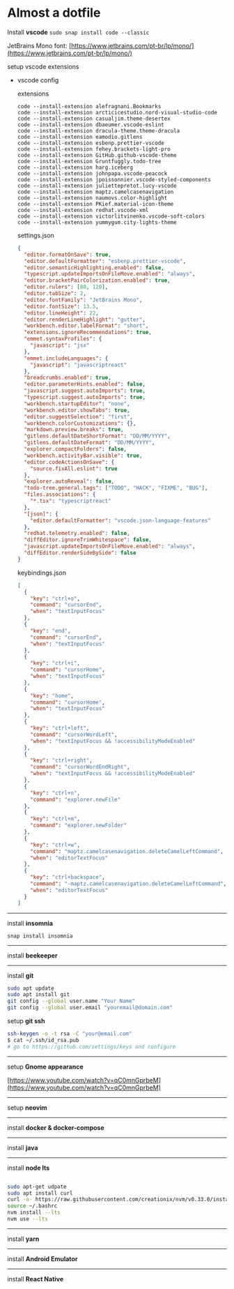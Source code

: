 # Almost a dotfile

Install **vscode**
`sudo snap install code --classic`

JetBrains Mono font:  [https://www.jetbrains.com/pt-br/lp/mono/](https://www.jetbrains.com/pt-br/lp/mono/)

setup vscode extensions

- vscode config
    
    extensions
    
    ```
    code --install-extension alefragnani.Bookmarks
    code --install-extension arcticicestudio.nord-visual-studio-code
    code --install-extension casualjim.theme-desertex
    code --install-extension dbaeumer.vscode-eslint
    code --install-extension dracula-theme.theme-dracula
    code --install-extension eamodio.gitlens
    code --install-extension esbenp.prettier-vscode
    code --install-extension fehey.brackets-light-pro
    code --install-extension GitHub.github-vscode-theme
    code --install-extension Gruntfuggly.todo-tree
    code --install-extension harg.iceberg
    code --install-extension johnpapa.vscode-peacock
    code --install-extension jpoissonnier.vscode-styled-components
    code --install-extension juliettepretot.lucy-vscode
    code --install-extension maptz.camelcasenavigation
    code --install-extension naumovs.color-highlight
    code --install-extension PKief.material-icon-theme
    code --install-extension redhat.vscode-xml
    code --install-extension victorlitvinenko.vscode-soft-colors
    code --install-extension yummygum.city-lights-theme
    ```
    
    settings.json
    
    ```json
    {
      "editor.formatOnSave": true,
      "editor.defaultFormatter": "esbenp.prettier-vscode",
      "editor.semanticHighlighting.enabled": false,
      "typescript.updateImportsOnFileMove.enabled": "always",
      "editor.bracketPairColorization.enabled": true,
      "editor.rulers": [80, 120],
      "editor.tabSize": 2,
      "editor.fontFamily": "JetBrains Mono",
      "editor.fontSize": 13.5,
      "editor.lineHeight": 22,
      "editor.renderLineHighlight": "gutter",
      "workbench.editor.labelFormat": "short",
      "extensions.ignoreRecommendations": true,
      "emmet.syntaxProfiles": {
        "javascript": "jsx"
      },
      "emmet.includeLanguages": {
        "javascript": "javascriptreact"
      },
      "breadcrumbs.enabled": true,
      "editor.parameterHints.enabled": false,
      "javascript.suggest.autoImports": true,
      "typescript.suggest.autoImports": true,
      "workbench.startupEditor": "none",
      "workbench.editor.showTabs": true,
      "editor.suggestSelection": "first",
      "workbench.colorCustomizations": {},
      "markdown.preview.breaks": true,
      "gitlens.defaultDateShortFormat": "DD/MM/YYYY",
      "gitlens.defaultDateFormat": "DD/MM/YYYY",
      "explorer.compactFolders": false,
      "workbench.activityBar.visible": true,
      "editor.codeActionsOnSave": {
        "source.fixAll.eslint": true
      },
      "explorer.autoReveal": false,
      "todo-tree.general.tags": ["TODO", "HACK", "FIXME", "BUG"],
      "files.associations": {
        "*.tsx": "typescriptreact"
      },
      "[json]": {
        "editor.defaultFormatter": "vscode.json-language-features"
      },
      "redhat.telemetry.enabled": false,
      "diffEditor.ignoreTrimWhitespace": false,
      "javascript.updateImportsOnFileMove.enabled": "always",
      "diffEditor.renderSideBySide": false
    }
    
    ```
    
    keybindings.json
    
    ```json
    [
      {
        "key": "ctrl+o",
        "command": "cursorEnd",
        "when": "textInputFocus"
      },
      {
        "key": "end",
        "command": "cursorEnd",
        "when": "textInputFocus"
      },
      {
        "key": "ctrl+i",
        "command": "cursorHome",
        "when": "textInputFocus"
      },
      {
        "key": "home",
        "command": "cursorHome",
        "when": "textInputFocus"
      },
      {
        "key": "ctrl+left",
        "command": "cursorWordLeft",
        "when": "textInputFocus && !accessibilityModeEnabled"
      },
      {
        "key": "ctrl+right",
        "command": "cursorWordEndRight",
        "when": "textInputFocus && !accessibilityModeEnabled"
      },
      {
        "key": "ctrl+n",
        "command": "explorer.newFile"
      },
      {
        "key": "ctrl+m",
        "command": "explorer.newFolder"
      },
      {
        "key": "ctrl+w",
        "command": "maptz.camelcasenavigation.deleteCamelLeftCommand",
        "when": "editorTextFocus"
      },
      {
        "key": "ctrl+backspace",
        "command": "-maptz.camelcasenavigation.deleteCamelLeftCommand",
        "when": "editorTextFocus"
      }
    ]
    ```
 ---

install **insomnia**

`snap install insomnia`

---

install **beekeeper**

---

install **git**
```bash
sudo apt update
sudo apt install git
git config --global user.name "Your Name"
git config --global user.email "youremail@domain.com"
```

setup **git ssh**
```bash
ssh-keygen -o -t rsa -C "your@email.com"
$ cat ~/.ssh/id_rsa.pub
# go to https://github.com/settings/keys and configure
```


---

setup **Gnome appearance**

[https://www.youtube.com/watch?v=qC0mnGprbeM](https://www.youtube.com/watch?v=qC0mnGprbeM)

---

setup **neovim**

---

install **docker & docker-compose**

---

install **java**

---

install **node lts**
```bash

sudo apt-get udpate
sudo apt install curl
curl -o- https://raw.githubusercontent.com/creationix/nvm/v0.33.0/install.sh | bash
source ~/.bashrc
nvm install --lts
nvm use --lts
```
---

install **yarn**

---

install **Android Emulator** 

---

install **React Native**
